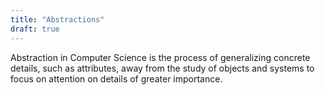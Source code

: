```yaml
---
title: "Abstractions"
draft: true
---
```


Abstraction in Computer Science is the process of generalizing concrete details, such as attributes, away from the study of objects and systems to focus on attention on details of greater importance. 